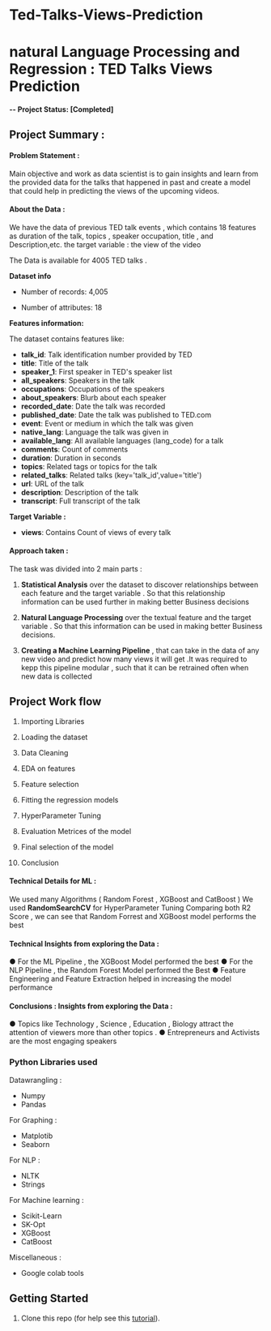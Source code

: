 # Ted-Talks-Views-Prediction
# natural Language Processing and Regression : TED Talks Views Prediction


#### -- Project Status: [Completed]

## Project Summary :
#### Problem Statement : 
Main objective and work as data scientist is to gain insights and learn from the provided data for the talks that happened in past and create a model that could help in predicting the views of the upcoming videos.


#### About the Data :
We have the data of previous TED talk events , which contains 18 features as
duration of the talk, topics , speaker occupation, title , and Description,etc.
the target variable : the view of the video

The Data is available for 4005 TED talks .


**Dataset info**

* Number of records: 4,005

* Number of attributes: 18

**Features information:**

The dataset contains features like:
* **talk_id**: Talk identification number provided by TED
* **title**: Title of the talk
* **speaker_1**: First speaker in TED's speaker list
* **all_speakers**: Speakers in the talk
* **occupations**: Occupations of the speakers
* **about_speakers**: Blurb about each speaker
* **recorded_date**: Date the talk was recorded
* **published_date**: Date the talk was published to TED.com
* **event**: Event or medium in which the talk was given
* **native_lang**: Language the talk was given in
* **available_lang**: All available languages (lang_code) for a talk
* **comments**: Count of comments
* **duration**: Duration in seconds
* **topics**: Related tags or topics for the talk
* **related_talks**: Related talks (key='talk_id',value='title')
* **url**: URL of the talk
* **description**: Description of the talk
* **transcript**: Full transcript of the talk
 
**Target Variable :** 
 * **views**: Contains Count of views of every talk



#### Approach taken :
The task was divided into 2 main parts :
1. **Statistical Analysis** over the dataset to discover relationships between each feature and the
target variable . So that this relationship information can be used further in making
better Business decisions

1. **Natural Language Processing** over the textual feature and the
target variable . So that this information can be used in making better Business decisions.

2. **Creating a Machine Learning Pipeline** , that can take in the data of any new video and
predict how many views it will get .It was required to kepp this pipeline
modular , such that it can be retrained often when new data is collected


**Project Work flow**
---

1. Importing Libraries

3. Loading the dataset

3. Data Cleaning

4. EDA on features

5. Feature selection

6. Fitting the regression models

7. HyperParameter Tuning

8. Evaluation Metrices of the model

9. Final selection of the model

10. Conclusion



#### Technical Details for ML : 
We used many Algorithms ( Random Forest , XGBoost and CatBoost )
We used **RandomSearchCV** for HyperParameter Tuning
Comparing both R2 Score , we can see that Random Forrest and XGBoost model performs the best


#### Technical Insights from exploring the Data :
● For the ML Pipeline , the XGBoost Model performed the best
● For the NLP Pipeline , the Random Forest Model performed the Best
● Feature Engineering and Feature Extraction helped in increasing the model performance


#### Conclusions : Insights from exploring the Data :
● Topics like Technology , Science , Education , Biology attract the attention of viewers
more than other topics .
● Entrepreneurs and Activists are the most engaging speakers


### Python Libraries used
Datawrangling : 
* Numpy
* Pandas

For Graphing : 
* Matplotib
* Seaborn 

For NLP : 
* NLTK
* Strings

For Machine learning :
* Scikit-Learn
* SK-Opt
* XGBoost
* CatBoost

Miscellaneous :
* Google colab tools


## Getting Started

1. Clone this repo (for help see this [tutorial](https://help.github.com/articles/cloning-a-repository/)).

